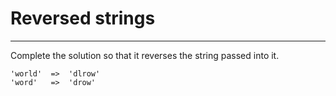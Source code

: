 # Reversed strings

---

Complete the solution so that it reverses the string passed into it.

    'world'  =>  'dlrow'
    'word'   =>  'drow'
